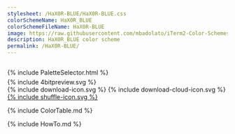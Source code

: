 ```yaml
---
stylesheet: /HaX0R-BLUE/HaX0R-BLUE.css
colorSchemeName: HaX0R_BLUE
colorSchemeFileName: HaX0R-BLUE
image: https://raw.githubusercontent.com/mbadolato/iTerm2-Color-Schemes/master/screenshots/hax0r_blue.png
description: HaX0R_BLUE color scheme
permalink: /HaX0R-BLUE/
---
```


<h2 style='text-align:center'>
    <a id='colorSchemeNameLink' href='#'>
        <span class='ColorSchemeFileName'></span>
    </a>
</h2>

<div class='centeredText' style='margin-bottom:1%'>
{% include PaletteSelector.html %}
</div>

<div class='centeredText'>
{% include 4bitpreview.svg %}
</div>

<div class='centeredText'>
    <a id='downloadSchemeLink' class='padded'>
{% include download-icon.svg %}
    </a>
    <a id='cdnSchemeLink' class='padded'>
{% include download-cloud-icon.svg %}
    </a>
    <a id='feelingLucky' href="javascript:feelingLucky(document.getElementById('themeSelector'))" class='padded'>
{% include shuffle-icon.svg %}
    </a>    
</div>

{% include ColorTable.md %}

{% include HowTo.md %}


